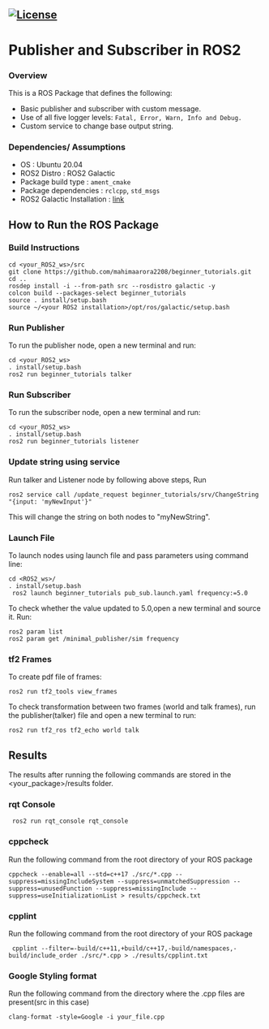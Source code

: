 [![License](https://img.shields.io/badge/License-Apache%202.0-blue.svg)](https://opensource.org/licenses/Apache-2.0)
---
# Publisher and Subscriber in ROS2

### Overview

This is a ROS Package that defines the following:
- Basic publisher and subscriber with custom message.
- Use of all five logger levels: ```Fatal, Error, Warn, Info and Debug.```
- Custom service to change base output string.



### Dependencies/ Assumptions
- OS : Ubuntu 20.04 
- ROS2 Distro : ROS2 Galactic
- Package build type : ```ament_cmake ```
- Package dependencies : ```rclcpp```, ```std_msgs``` 
- ROS2 Galactic Installation : [link](https://docs.ros.org/en/galactic/Installation/Ubuntu-Install-Debians.html)

## How to Run the ROS Package
### Build Instructions
```
cd <your_ROS2_ws>/src
git clone https://github.com/mahimaarora2208/beginner_tutorials.git
cd ..   
rosdep install -i --from-path src --rosdistro galactic -y
colcon build --packages-select beginner_tutorials
source . install/setup.bash
source ~/<your ROS2 installation>/opt/ros/galactic/setup.bash
```

### Run Publisher
To run the publisher node, open a new terminal and run:
```
cd <your_ROS2_ws>
. install/setup.bash
ros2 run beginner_tutorials talker
```
### Run Subscriber
To run the subscriber node, open a new terminal and run:
```
cd <your_ROS2_ws>
. install/setup.bash
ros2 run beginner_tutorials listener
```

### Update string using service
Run talker and Listener node by following above steps, Run
```
ros2 service call /update_request beginner_tutorials/srv/ChangeString "{input: 'myNewInput'}"
```
This will change the string on both nodes to "myNewString".


### Launch File
To launch nodes using launch file and pass parameters using command line:
```
cd <ROS2_ws>/
. install/setup.bash
 ros2 launch beginner_tutorials pub_sub.launch.yaml frequency:=5.0

```

To check whether the value updated to 5.0,open a new terminal and source it. Run:
```
ros2 param list
ros2 param get /minimal_publisher/sim frequency 
```
### tf2 Frames
To create pdf file of frames:
```
ros2 run tf2_tools view_frames
```
To check transformation between two frames (world and talk frames), run the publisher(talker) file and open a new terminal to run:
```
ros2 run tf2_ros tf2_echo world talk
```

## Results
The results after running the following commands are stored in the <your_package>/results folder.

### rqt Console
```
 ros2 run rqt_console rqt_console

```
### cppcheck
Run the following command from the root directory of your ROS package
```
cppcheck --enable=all --std=c++17 ./src/*.cpp --suppress=missingIncludeSystem --suppress=unmatchedSuppression --suppress=unusedFunction --suppress=missingInclude --suppress=useInitializationList > results/cppcheck.txt
```
### cpplint
Run the following command from the root directory of your ROS package
```
 cpplint --filter=-build/c++11,+build/c++17,-build/namespaces,-build/include_order ./src/*.cpp > ./results/cpplint.txt
```
### Google Styling format
Run the following command from the directory where the .cpp files are present(src in this case)
```
clang-format -style=Google -i your_file.cpp
```

